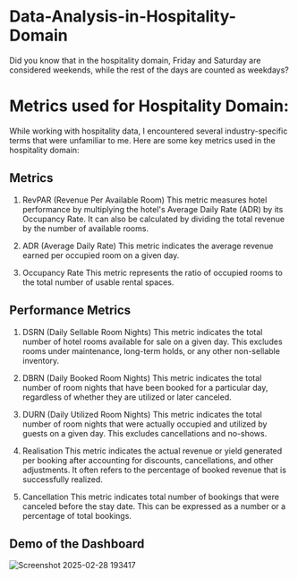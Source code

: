 # Data-Analysis-in-Hospitality-Domain

Did you know that in the hospitality domain, Friday and Saturday are considered weekends, while the rest of the days are counted as weekdays?

# Metrics used for Hospitality Domain:
While working with hospitality data, I encountered several industry-specific terms that were unfamiliar to me. Here are some key metrics used in the hospitality domain:

## Metrics

1. RevPAR (Revenue Per Available Room)
This metric measures hotel performance by multiplying the hotel's Average Daily Rate (ADR) by its Occupancy Rate. It can also be calculated by dividing the total revenue by the number of available rooms.

2. ADR (Average Daily Rate)
This metric indicates the average revenue earned per occupied room on a given day.

3. Occupancy Rate
This metric represents the ratio of occupied rooms to the total number of usable rental spaces.

## Performance Metrics
1. DSRN (Daily Sellable Room Nights)
This metric indicates the total number of hotel rooms available for sale on a given day. This excludes rooms under maintenance, long-term holds, or any other non-sellable inventory.
   
2. DBRN (Daily Booked Room Nights)
This metric indicates the total number of room nights that have been booked for a particular day, regardless of whether they are utilized or later canceled.

3. DURN (Daily Utilized Room Nights)
This metric indicates the total number of room nights that were actually occupied and utilized by guests on a given day. This excludes cancellations and no-shows.

4. Realisation
This metric indicates the actual revenue or yield generated per booking after accounting for discounts, cancellations, and other adjustments. It often refers to the percentage of booked revenue that is successfully realized.
  
5. Cancellation
This metric indicates total number of bookings that were canceled before the stay date. This can be expressed as a number or a percentage of total bookings.

## Demo of the Dashboard
![Screenshot 2025-02-28 193417](https://github.com/user-attachments/assets/047959a3-866b-4f9d-990f-7abe54f9fa78)
